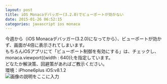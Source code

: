 ```yaml
---
layout: post
title: iOS Monacaデバッガー(3.2.0)でビューポートが効かない
date: 2015-01-26 06:52:15
categories: javascript ios monaca
---
```

<!-- {% raw %} -->
<p>今週から（iOS Monacaデバッガー(3.2.0)になってから）、ビューポートが効かず、画面が4倍に表示されてしまいます。<br>
もちろんiOSアプリにて「ビューポート制御を有効にする」は、チェックし、monaca.viewport({width : 640});を指定しています。<br>
どなたか解決策、回避策があればご教示ください。<br>
環境：iPhone6plus iOS:v8.1.2<br>
<img src="https://i.stack.imgur.com/C2XEz.jpg" alt="画像の説明をここに入力"></p>
<!-- {% endraw %} -->
